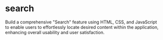 # search

Build a comprehensive "Search" feature using HTML, CSS, and JavaScript to enable users to effortlessly locate desired content within the application, enhancing overall usability and user satisfaction.
